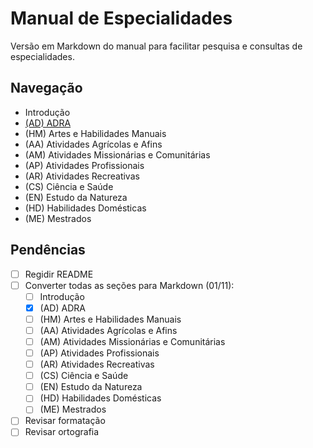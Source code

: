 # Manual de Especialidades

Versão em Markdown do manual para facilitar pesquisa e consultas de especialidades.

## Navegação

- Introdução
- [(AD) ADRA](ADRA/ADRA.md)
- (HM) Artes e Habilidades Manuais
- (AA) Atividades Agrícolas e Afins
- (AM) Atividades Missionárias e Comunitárias
- (AP) Atividades Profissionais
- (AR) Atividades Recreativas
- (CS) Ciência e Saúde
- (EN) Estudo da Natureza
- (HD) Habilidades Domésticas
- (ME) Mestrados

## Pendências

- [ ] Regidir README
- [ ] Converter todas as seções para Markdown (01/11):
  - [ ] Introdução
  - [x] (AD) ADRA
  - [ ] (HM) Artes e Habilidades Manuais
  - [ ] (AA) Atividades Agrícolas e Afins
  - [ ] (AM) Atividades Missionárias e Comunitárias
  - [ ] (AP) Atividades Profissionais
  - [ ] (AR) Atividades Recreativas
  - [ ] (CS) Ciência e Saúde
  - [ ] (EN) Estudo da Natureza
  - [ ] (HD) Habilidades Domésticas
  - [ ] (ME) Mestrados
- [ ] Revisar formatação
- [ ] Revisar ortografia
